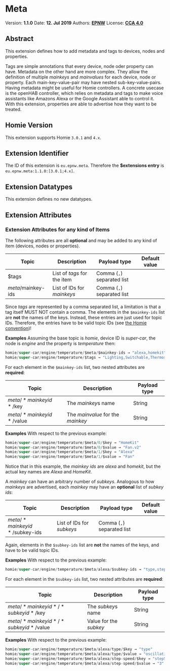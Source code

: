 # Meta

Version: **<!--VERSION-->1.1.0<!--VERSION-->**
Date: **<!--DATE-->12. Jul 2019<!--DATE-->**
Authors: **<!--AUTHORS-->[EPNW](https://epnw.eu)<!--AUTHORS-->**
License: **<!--LICENSE-->[CCA 4.0](https://homieiot.github.io/license)<!--LICENSE-->**

## Abstract
This extension defines how to add metadata and tags to devices, nodes and properties.

Tags are simple annotations that every device, node oder property can have.
Metadata on the other hand are more complex. They allow the definition of multiple *mainkeys* and *mainvalues* for each device, node or property.
Each main-key-value-pair may have nested sub-key-value-pairs.
Having metadata might be useful for Homie controllers.
A concrete usecase is the openHAB controller, which relies on metadata and tags to make voice assistants like Amazons Alexa or the Google Assistant able to control it.
With this extension, properties are able to advertise how they want to be treated.

## Homie Version
This extension supports Homie `3.0.1` and `4.x`.

## Extension Identifier
The ID of this extension is `eu.epnw.meta`.
Therefore the **$extensions entry** is `eu.epnw.meta:1.1.0:[3.0.1;4.x]`.

## Extension Datatypes
This extension defines no new datatypes.

## Extension Attributes

### Extension Attributes for any kind of Items

The following attributes are all **optional** and may be added to any kind of item (devices, nodes or properties).

| Topic                | Description                 | Payload type               | Default value|
|----------------------|-----------------------------|----------------------------|--------------|
| $tags                | List of *tags* for the item | Comma (`,`) separated list |              |
| $meta/$mainkey-ids   | List of IDs for *mainkeys*  | Comma (`,`) separated list |              |

Since *tags* are represented by a comma separated list, a limitation is that a tag itself MUST NOT contain a comma.
The elements in the `$mainkey-ids` list are **not** the names of the keys.
Instead, these entries are just used for topic IDs.
Therefore, the entries have to be valid topic IDs (see [the Homie convention](https://homieiot.github.io/specification/#topic-ids))!

**Examples**
Assuming the base topic is *homie*, device ID is *super-car*, the node is *engine* and the property is *temperature* then:
```java
homie/super-car/engine/temperature/$meta/$mainkey-ids → "alexa,homekit"  
homie/super-car/engine/temperature/$tags → "Lighting,Switchable,Thermostat"
```

For each element in the `$mainkey-ids` list, two nested attributes are **required**:

| Topic                     | Description                       | Payload type |
|---------------------------|-----------------------------------|--------------|
| $meta/*mainkey id*/$key   | The *mainkey*s name               | String       |
| $meta/*mainkey id*/$value | The *mainvalue* for the *mainkey* | String       |

**Examples**
With respect to the previous example:
```java
homie/super-car/engine/temperature/$meta/0/$key → "HomeKit"
homie/super-car/engine/temperature/$meta/0/$value → "Fan.v2"
homie/super-car/engine/temperature/$meta/1/$key → "Alexa"
homie/super-car/engine/temperature/$meta/1/$value → "Fan"
```

Notice that in this example, the *mainkey ids* are *alexa* and *homekit*, but the actual key names are *Alexa* and *HomeKit*.

A *mainkey* can have an arbitrary number of *subkeys*.
Analogous to how *mainkeys* are advertised, each *mainkey* may have an **optional** list of *subkey ids*:

| Topic                         | Description                                | Payload type | Default value |
|-------------------------------|--------------------------------------------|--------------|---------------|
| $meta/*mainkey id*/$subkey-ids | List of IDs for *subkeys*  | Comma (`,`) separated list |              |

Again, elements in the `$subkey-ids` list are **not** the names of the keys, and have to be valid topic IDs.

**Examples**
With respect to the previous example:
```java
homie/super-car/engine/temperature/$meta/alexa/$subkey-ids → "type,step-speed"
```

For each element in the `$subkey-ids` list, two nested attributes are **required**:

| Topic                                 | Description                          | Payload type |
|---------------------------------------|--------------------------------------|--------------|
| $meta/*mainkey id*/*subkey id*/$key   | The *subkey*s name                   | String       |
| $meta/*mainkey id*/*subkey id*/$value | Value for the *subkey*               | String       |


**Examples**
With respect to the previous example:
```java
homie/super-car/engine/temperature/$meta/alexa/type/$key → "type"
homie/super-car/engine/temperature/$meta/alexa/type/$value → "oscillating"
homie/super-car/engine/temperature/$meta/alexa/step-speed/$key → "stepSpeed"
homie/super-car/engine/temperature/$meta/alexa/step-speed/$value → "3"
```